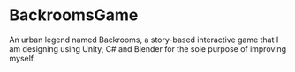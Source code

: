 # BackroomsGame
 An urban legend named Backrooms, a story-based interactive game that I am designing using Unity, C# and Blender for the sole purpose of improving myself.

